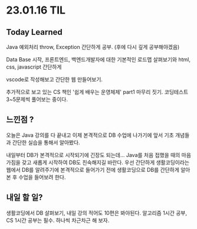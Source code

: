 # 23.01.16 TIL
## Today Learned

Java 예외처리 throw, Exception 간단하게 공부. (후에 다시 깊게 공부해야겠음)

Data Base 시작, 프론트엔드, 백엔드개발자에 대한 기본적인 로드맵 살펴보기와 html, css, javascript 간단하게

vscode로 작성해보고 간단한 웹 만들어보기.

추가적으로 보고 있는 CS 책인 '쉽게 배우는 운영체제' part1 마무리 짓기. 코딩테스트 3~5문제씩 풀어보는 중이다.


## 느낀점 ?
오늘은 Java 강의를 다 끝내고 이제 본격적으로 DB 수업에 나가기에 앞서 기초 개념들과 간단한 실습을 통해서 알아봤다. 

내일부터  DB가 본격적으로 시작되기에 긴장도 되는데... Java를 처음 접했을 때의 마음가짐을 갖고 새롭게 시작하여 
DB도 친숙해지길 바란다. 우선 간단하게 생활코딩이라는 웹에서 DB를 알려주기에 본격적으로
들어가기 전에 생활코딩으로 DB를 간단하게 알아본 후 수업을 들어보려 한다. 

## 내일 할 일?
생활코딩에서 DB 살펴보기, 내일 강의 적어도 10편은 봐야된다. 알고리즘 1시간 공부, CS 1시간 공부는 필수.
하나씩 차근차근 해 보자.